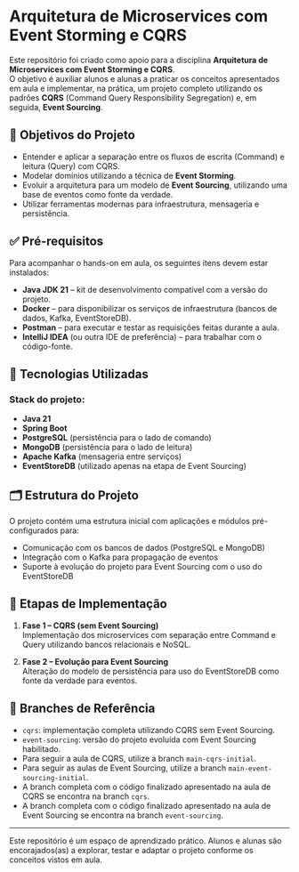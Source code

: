 # Arquitetura de Microservices com Event Storming e CQRS

Este repositório foi criado como apoio para a disciplina **Arquitetura de Microservices com Event Storming e CQRS**.  
O objetivo é auxiliar alunos e alunas a praticar os conceitos apresentados em aula e implementar, na prática, um projeto completo utilizando os padrões **CQRS** (Command Query Responsibility Segregation) e, em seguida, **Event Sourcing**.

## 🎯 Objetivos do Projeto

- Entender e aplicar a separação entre os fluxos de escrita (Command) e leitura (Query) com CQRS.
- Modelar domínios utilizando a técnica de **Event Storming**.
- Evoluir a arquitetura para um modelo de **Event Sourcing**, utilizando uma base de eventos como fonte da verdade.
- Utilizar ferramentas modernas para infraestrutura, mensageria e persistência.

## ✅ Pré-requisitos

Para acompanhar o hands-on em aula, os seguintes itens devem estar instalados:

- **Java JDK 21** – kit de desenvolvimento compatível com a versão do projeto.
- **Docker** – para disponibilizar os serviços de infraestrutura (bancos de dados, Kafka, EventStoreDB).
- **Postman** – para executar e testar as requisições feitas durante a aula.
- **IntelliJ IDEA** (ou outra IDE de preferência) – para trabalhar com o código-fonte.

## 🧰 Tecnologias Utilizadas

### Stack do projeto:

- **Java 21**
- **Spring Boot**
- **PostgreSQL** (persistência para o lado de comando)
- **MongoDB** (persistência para o lado de leitura)
- **Apache Kafka** (mensageria entre serviços)
- **EventStoreDB** (utilizado apenas na etapa de Event Sourcing)

## 🗂 Estrutura do Projeto

O projeto contém uma estrutura inicial com aplicações e módulos pré-configurados para:

- Comunicação com os bancos de dados (PostgreSQL e MongoDB)
- Integração com o Kafka para propagação de eventos
- Suporte à evolução do projeto para Event Sourcing com o uso do EventStoreDB

## 🚧 Etapas de Implementação

1. **Fase 1 – CQRS (sem Event Sourcing)**  
   Implementação dos microservices com separação entre Command e Query utilizando bancos relacionais e NoSQL.

2. **Fase 2 – Evolução para Event Sourcing**  
   Alteração do modelo de persistência para uso do EventStoreDB como fonte da verdade para eventos.

## 🌿 Branches de Referência

- `cqrs`: implementação completa utilizando CQRS sem Event Sourcing.
- `event-sourcing`: versão do projeto evoluída com Event Sourcing habilitado.
- Para seguir a aula de CQRS, utilize a branch `main-cqrs-initial`.
- Para seguir as aulas de Event Sourcing, utilize a branch `main-event-sourcing-initial`.
- A branch completa com o código finalizado apresentado na aula de CQRS se encontra na branch `cqrs`.
- A branch completa com o código finalizado apresentado na aula de Event Sourcing se encontra na branch `event-sourcing`.

---

Este repositório é um espaço de aprendizado prático. Alunos e alunas são encorajados(as) a explorar, testar e adaptar o projeto conforme os conceitos vistos em aula.
